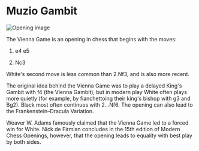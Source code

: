 # Muzio Gambit

![Opening image](https://www.thechesswebsite.com/wp-content/uploads/2012/07/muzio-gambit-big.jpg)

The Vienna Game is an opening in chess that begins with the moves:



1. e4 e5

2. Nc3

White's second move is less common than 2.Nf3, and is also more recent.

The original idea behind the Vienna Game was to play a delayed King's Gambit with f4 (the Vienna Gambit), but in modern play White often plays more quietly (for example, by fianchettoing their king's bishop with g3 and Bg2). Black most often continues with 2...Nf6. The opening can also lead to the Frankenstein–Dracula Variation.

Weaver W. Adams famously claimed that the Vienna Game led to a forced win for White. Nick de Firmian concludes in the 15th edition of Modern Chess Openings, however, that the opening leads to equality with best play by both sides.



